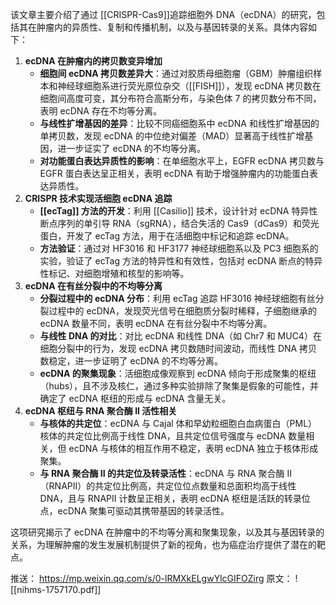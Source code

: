 该文章主要介绍了通过 [[CRISPR-Cas9]]追踪细胞外 DNA（ecDNA）的研究，包括其在肿瘤内的异质性、复制和传播机制，以及与基因转录的关系。具体内容如下：

1. **ecDNA 在肿瘤内的拷贝数变异增加**
    - **细胞间 ecDNA 拷贝数差异大**：通过对胶质母细胞瘤（GBM）肿瘤组织样本和神经球细胞系进行荧光原位杂交（[[FISH]]），发现 ecDNA 拷贝数在细胞间高度可变，其分布符合高斯分布，与染色体 7 的拷贝数分布不同，表明 ecDNA 存在不均等分离。
    - **与线性扩增基因的差异**：比较不同癌细胞系中 ecDNA 和线性扩增基因的单拷贝数，发现 ecDNA 的中位绝对偏差（MAD）显著高于线性扩增基因，进一步证实了 ecDNA 的不均等分离。
    - **对功能蛋白表达异质性的影响**：在单细胞水平上，EGFR ecDNA 拷贝数与 EGFR 蛋白表达呈正相关，表明 ecDNA 有助于增强肿瘤内的功能蛋白表达异质性。
2. **CRISPR 技术实现活细胞 ecDNA 追踪**
    - **[[ecTag]] 方法的开发**：利用 [[Casilio]] 技术，设计针对 ecDNA 特异性断点序列的单引导 RNA（sgRNA），结合失活的 Cas9（dCas9）和荧光蛋白，开发了 ecTag 方法，用于在活细胞中标记和追踪 ecDNA。
    - **方法验证**：通过对 HF3016 和 HF3177 神经球细胞系以及 PC3 细胞系的实验，验证了 ecTag 方法的特异性和有效性，包括对 ecDNA 断点的特异性标记、对细胞增殖和核型的影响等。
3. **ecDNA 在有丝分裂中的不均等分离**
    - **分裂过程中的 ecDNA 分布**：利用 ecTag 追踪 HF3016 神经球细胞有丝分裂过程中的 ecDNA，发现荧光信号在细胞质分裂时稀释，子细胞继承的 ecDNA 数量不同，表明 ecDNA 在有丝分裂中不均等分离。
    - **与线性 DNA 的对比**：对比 ecDNA 和线性 DNA（如 Chr7 和 MUC4）在细胞分裂中的行为，发现 ecDNA 拷贝数随时间波动，而线性 DNA 拷贝数稳定，进一步证明了 ecDNA 的不均等分离。
    - **ecDNA 的聚集现象**：活细胞成像观察到 ecDNA 倾向于形成聚集的枢纽（hubs），且不涉及核仁，通过多种实验排除了聚集是假象的可能性，并确定了 ecDNA 枢纽的形成与 ecDNA 含量无关。
4. **ecDNA 枢纽与 RNA 聚合酶 II 活性相关**
    - **与核体的共定位**：ecDNA 与 Cajal 体和早幼粒细胞白血病蛋白（PML）核体的共定位比例高于线性 DNA，且共定位信号强度与 ecDNA 数量相关，但 ecDNA 与核体的相互作用不稳定，表明 ecDNA 独立于核体形成聚集。
    - **与 RNA 聚合酶 II 的共定位及转录活性**：ecDNA 与 RNA 聚合酶 II（RNAPII）的共定位比例高，共定位位点数量和总面积均高于线性 DNA，且与 RNAPII 计数呈正相关，表明 ecDNA 枢纽是活跃的转录位点，ecDNA 聚集可驱动其携带基因的转录活性。

  

这项研究揭示了 ecDNA 在肿瘤中的不均等分离和聚集现象，以及其与基因转录的关系，为理解肿瘤的发生发展机制提供了新的视角，也为癌症治疗提供了潜在的靶点。


推送：
https://mp.weixin.qq.com/s/0-lRMXkELgwYlcGIFOZirg
原文：
![[nihms-1757170.pdf]]
